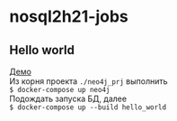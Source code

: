 # nosql2h21-jobs
## Hello world
[Демо](https://drive.google.com/file/d/1nrT6IbR89ufyuPLxBCqLVm9JMyh5QrrJ/view?usp=sharing)  
Из корня проекта `./neo4j_prj` выполнить  
`$ docker-compose up neo4j`  
Подождать запуска БД, далее  
`$ docker-compose up --build hello_world`
